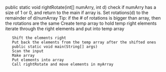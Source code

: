  
 
 
 public static void rightRotate(int[] numArry, int d)
       check if numArry has a size of 1 or 0, and return to the main if array is. 
       Set rotations(d) to the remainder of d/numArray Tip: if the # of rotations is bigger than array, then the rotations are the same
       Create temp array to hold temp right elements 
       iterate through the right elements and put into temp array

       Shift the elements right
       Put back the elements from the temp array after the shifted ones
       public static void main(String[] args)
       Scan the input
       Make array
       Put elements into array
       Call rightRotate and move elements in myArray 
      